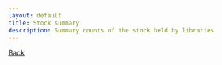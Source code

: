 ```yaml
---
layout: default
title: Stock summary
description: Summary counts of the stock held by libraries
---
```



[Back](./)